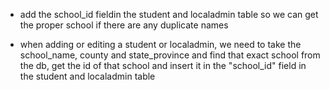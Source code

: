 - add the school_id fieldin the student and localadmin table so we can get the proper school if there are any duplicate names

- when adding or editing a student or localadmin, we need to take the school_name, county and state_province and find that exact school from the db, get the id of that school and insert it in the "school_id" field in the student and localadmin table